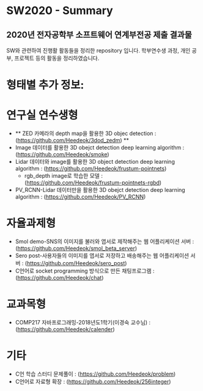 # SW2020 - Summary

## 2020년 전자공학부 소프트웨어 연계부전공 제출 결과물 
  
SW와 관련하여 진행활 활동들을 정리한 repository 입니다.
학부연수생 과정, 개인 공부, 프로젝트 등의 활동을 정리하였습니다.

# 형태별 추가 정보:

# 연구실 연수생형
- ** ZED 카메라의 depth map을 활용한 3D objec detection : (https://github.com/Heedeok/3dod_zedm) **
- Image 데이터를 활용한 3D obejct detection deep learning algorithm : (https://github.com/Heedeok/smoke)
- Lidar 데이터와 image를 활용한 3D object detection deep learning algorithm : (https://github.com/Heedeok/frustum-pointnets)
  - rgb_depth image로 학습한 모델 : (https://github.com/Heedeok/frustum-pointnets-rgbd)
- PV_RCNN-Lidar 데이터만을 활용한 3D obejct detection deep learning algorithm : (https://github.com/Heedeok/PV_RCNN)

# 자율과제형
- Smol demo-SNS의 이미지를 불러와 엽서로 제작해주는 웹 어플리케이션 서버 : (https://github.com/Heedeok/smol_beta_server)
- Sero post-사용자들의 이미지를 엽서로 저장하고 배송해주는 웹 어플리케이션 서버 : (https://github.com/Heedeok/sero_post)
- C언어로 socket programming 방식으로 만든 채팅프로그램 : (https://github.com/Heedeok/chat)

# 교과목형
- COMP217 자바프로그래밍-2018년도1학기(이경숙 교수님) :(https://github.com/Heedeok/calender)

# 기타
- C언 학습 스터디 문제풀이 : (https://github.com/Heedeok/problem)
- C언어로 자료형 확장 : (https://github.com/Heedeok/256integer)
